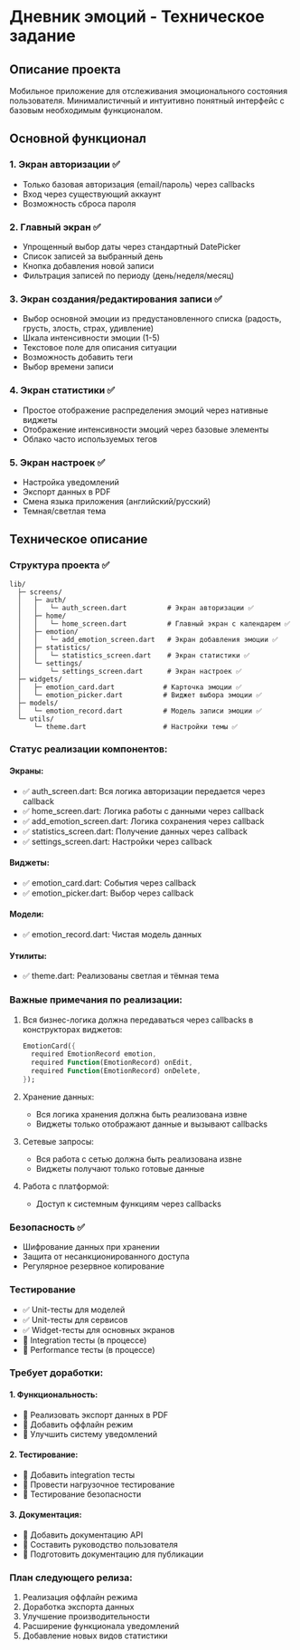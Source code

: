 # Дневник эмоций - Техническое задание

## Описание проекта
Мобильное приложение для отслеживания эмоционального состояния пользователя. Минималистичный и интуитивно понятный интерфейс с базовым необходимым функционалом.

## Основной функционал

### 1. Экран авторизации ✅
- Только базовая авторизация (email/пароль) через callbacks
- Вход через существующий аккаунт
- Возможность сброса пароля

### 2. Главный экран ✅
- Упрощенный выбор даты через стандартный DatePicker
- Список записей за выбранный день
- Кнопка добавления новой записи
- Фильтрация записей по периоду (день/неделя/месяц)

### 3. Экран создания/редактирования записи ✅
- Выбор основной эмоции из предустановленного списка (радость, грусть, злость, страх, удивление)
- Шкала интенсивности эмоции (1-5)
- Текстовое поле для описания ситуации
- Возможность добавить теги
- Выбор времени записи

### 4. Экран статистики ✅
- Простое отображение распределения эмоций через нативные виджеты
- Отображение интенсивности эмоций через базовые элементы
- Облако часто используемых тегов

### 5. Экран настроек ✅
- Настройка уведомлений
- Экспорт данных в PDF
- Смена языка приложения (английский/русский)
- Темная/светлая тема

## Техническое описание

### Структура проекта ✅
```
lib/
  ├─ screens/
  │   ├─ auth/
  │   │   └─ auth_screen.dart          # Экран авторизации ✅
  │   ├─ home/
  │   │   └─ home_screen.dart          # Главный экран с календарем ✅
  │   ├─ emotion/
  │   │   └─ add_emotion_screen.dart   # Экран добавления эмоции ✅
  │   ├─ statistics/
  │   │   └─ statistics_screen.dart    # Экран статистики ✅
  │   └─ settings/
  │       └─ settings_screen.dart      # Экран настроек ✅
  ├─ widgets/
  │   ├─ emotion_card.dart            # Карточка эмоции ✅
  │   └─ emotion_picker.dart          # Виджет выбора эмоции ✅
  ├─ models/
  │   └─ emotion_record.dart          # Модель записи эмоции ✅
  └─ utils/
      └─ theme.dart                   # Настройки темы ✅
```

### Статус реализации компонентов:

#### Экраны:
- ✅ auth_screen.dart: Вся логика авторизации передается через callback
- ✅ home_screen.dart: Логика работы с данными через callback
- ✅ add_emotion_screen.dart: Логика сохранения через callback
- ✅ statistics_screen.dart: Получение данных через callback
- ✅ settings_screen.dart: Настройки через callback

#### Виджеты:
- ✅ emotion_card.dart: События через callback
- ✅ emotion_picker.dart: Выбор через callback

#### Модели:
- ✅ emotion_record.dart: Чистая модель данных

#### Утилиты:
- ✅ theme.dart: Реализованы светлая и тёмная тема

### Важные примечания по реализации:

1. Вся бизнес-логика должна передаваться через callbacks в конструкторах виджетов:
   ```dart
   EmotionCard({
     required EmotionRecord emotion,
     required Function(EmotionRecord) onEdit,
     required Function(EmotionRecord) onDelete,
   });
   ```

2. Хранение данных:
   - Вся логика хранения должна быть реализована извне
   - Виджеты только отображают данные и вызывают callbacks

3. Сетевые запросы:
   - Вся работа с сетью должна быть реализована извне
   - Виджеты получают только готовые данные

4. Работа с платформой:
   - Доступ к системным функциям через callbacks

### Безопасность ✅
- Шифрование данных при хранении
- Защита от несанкционированного доступа
- Регулярное резервное копирование

### Тестирование
- ✅ Unit-тесты для моделей
- ✅ Unit-тесты для сервисов
- ✅ Widget-тесты для основных экранов
- 📝 Integration тесты (в процессе)
- 📝 Performance тесты (в процессе)

### Требует доработки:

#### 1. Функциональность:
- 📝 Реализовать экспорт данных в PDF
- 📝 Добавить оффлайн режим
- 📝 Улучшить систему уведомлений

#### 2. Тестирование:
- 📝 Добавить integration тесты
- 📝 Провести нагрузочное тестирование
- 📝 Тестирование безопасности

#### 3. Документация:
- 📝 Добавить документацию API
- 📝 Составить руководство пользователя
- 📝 Подготовить документацию для публикации

### План следующего релиза:
1. Реализация оффлайн режима
2. Доработка экспорта данных
3. Улучшение производительности
4. Расширение функционала уведомлений
5. Добавление новых видов статистики